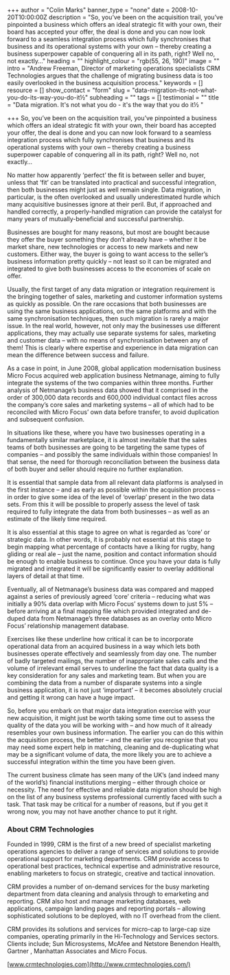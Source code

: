 +++
author = "Colin Marks"
banner_type = "none"
date = 2008-10-20T10:00:00Z
description = "So, you’ve been on the acquisition trail, you’ve pinpointed a business which offers an ideal strategic fit with your own, their board has accepted your offer, the deal is done and you can now look forward to a seamless integration process which fully synchronises that business and its operational systems with your own – thereby creating a business superpower capable of conquering all in its path, right? Well no, not exactly…"
heading = ""
highlight_colour = "rgb(55, 26, 190)"
image = ""
intro = "Andrew Freeman, Director of marketing operations specialists CRM Technologies argues that the challenge of migrating business data is too easily overlooked in the business acquisition process."
keywords = []
resource = []
show_contact = "form"
slug = "data-migration-its-not-what-you-do-its-way-you-do-it½"
subheading = ""
tags = []
testimonial = ""
title = "Data migration. It's not what you do - it's the way that you do it½ "

+++
So, you’ve been on the acquisition trail, you’ve pinpointed a business which offers an ideal strategic fit with your own, their board has accepted your offer, the deal is done and you can now look forward to a seamless integration process which fully synchronises that business and its operational systems with your own – thereby creating a business superpower capable of conquering all in its path, right? Well no, not exactly…

No matter how apparently ‘perfect’ the fit is between seller and buyer, unless that ‘fit’ can be translated into practical and successful integration, then both businesses might just as well remain single. Data migration, in particular, is the often overlooked and usually underestimated hurdle which many acquisitive businesses ignore at their peril. But, if approached and handled correctly, a properly-handled migration can provide the catalyst for many years of mutually-beneficial and successful partnership.

Businesses are bought for many reasons, but most are bought because they offer the buyer something they don’t already have – whether it be market share, new technologies or access to new markets and new customers. Either way, the buyer is going to want access to the seller’s business information pretty quickly – not least so it can be migrated and integrated to give both businesses access to the economies of scale on offer.

Usually, the first target of any data migration or integration requirement is the bringing together of sales, marketing and customer information systems as quickly as possible. On the rare occasions that both businesses are using the same business applications, on the same platforms and with the same synchronisation techniques, then such migration is rarely a major issue. In the real world, however, not only may the businesses use different applications, they may actually use separate systems for sales, marketing and customer data – with no means of synchronisation between any of them! This is clearly where expertise and experience in data migration can mean the difference between success and failure.

As a case in point, in June 2008, global application modernisation business Micro Focus acquired web application business Netmanage, aiming to fully integrate the systems of the two companies within three months. Further analysis of Netmanage’s business data showed that it comprised in the order of 300,000 data records and 600,000 individual contact files across the company’s core sales and marketing systems – all of which had to be reconciled with Micro Focus’ own data before transfer, to avoid duplication and subsequent confusion.

In situations like these, where you have two businesses operating in a fundamentally similar marketplace, it is almost inevitable that the sales teams of both businesses are going to be targeting the same types of companies – and possibly the same individuals within those companies! In that sense, the need for thorough reconciliation between the business data of both buyer and seller should require no further explanation.

It is essential that sample data from all relevant data platforms is analysed in the first instance – and as early as possible within the acquisition process – in order to give some idea of the level of ‘overlap’ present in the two data sets. From this it will be possible to properly assess the level of task required to fully integrate the data from both businesses – as well as an estimate of the likely time required.

It is also essential at this stage to agree on what is regarded as ‘core’ or strategic data. In other words, it is probably not essential at this stage to begin mapping what percentage of contacts have a liking for rugby, hang gliding or real ale – just the name, position and contact information should be enough to enable business to continue. Once you have your data is fully migrated and integrated it will be significantly easier to overlay additional layers of detail at that time.

Eventually, all of Netmanage’s business data was compared and mapped against a series of previously agreed ‘core’ criteria – reducing what was initially a 90% data overlap with Micro Focus’ systems down to just 5% – before arriving at a final mapping file which provided integrated and de-duped data from Netmanage’s three databases as an overlay onto Micro Focus’ relationship management database.

Exercises like these underline how critical it can be to incorporate operational data from an acquired business in a way which lets both businesses operate effectively and seamlessly from day one. The number of badly targeted mailings, the number of inappropriate sales calls and the volume of irrelevant email serves to underline the fact that data quality is a key consideration for any sales and marketing team. But when you are combining the data from a number of disparate systems into a single business application, it is not just ‘important’ – it becomes absolutely crucial and getting it wrong can have a huge impact.

So, before you embark on that major data integration exercise with your new acquisition, it might just be worth taking some time out to assess the quality of the data you will be working with – and how much of it already resembles your own business information. The earlier you can do this within the acquisition process, the better – and the earlier you recognise that you may need some expert help in matching, cleaning and de-duplicating what may be a significant volume of data, the more likely you are to achieve a successful integration within the time you have been given.

The current business climate has seen many of the UK’s (and indeed many of the world’s) financial institutions merging – either through choice or necessity. The need for effective and reliable data migration should be high on the list of any business systems professional currently faced with such a task. That task may be critical for a number of reasons, but if you get it wrong now, you may not have another chance to put it right.

### About CRM Technologies

Founded in 1999, CRM is the first of a new breed of specialist marketing operations agencies to deliver a range of services and solutions to provide operational support for marketing departments. CRM provide access to operational best practices, technical expertise and administrative resource, enabling marketers to focus on strategic, creative and tactical innovation.

CRM provides a number of on-demand services for the busy marketing department from data cleaning and analysis through to emarketing and reporting. CRM also host and manage marketing databases, web applications, campaign landing pages and reporting portals – allowing sophisticated solutions to be deployed, with no IT overhead from the client.

CRM provides its solutions and services for micro-cap to large-cap size companies, operating primarily in the Hi-Technology and Services sectors. Clients include; Sun Microsystems, McAfee and Netstore Benendon Health, Gartner , Manhattan Associates and Micro Focus.

[www.crmtechnologies.com](http://www.crmtechnologies.com/)